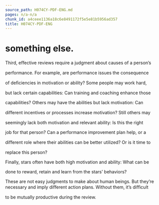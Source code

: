 ```yaml
---
source_path: H074CY-PDF-ENG.md
pages: n/a-n/a
chunk_id: a4ceee1136a18c6e8491172f5e5e81b5956ad357
title: H074CY-PDF-ENG
---
```

# something else.

Third, eﬀective reviews require a judgment about causes of a person’s

performance. For example, are performance issues the consequence

of deﬁciencies in motivation or ability? Some people may work hard,

but lack certain capabilities: Can training and coaching enhance those

capabilities? Others may have the abilities but lack motivation: Can

diﬀerent incentives or processes increase motivation? Still others may

seemingly lack both motivation and relevant ability: Is this the right

job for that person? Can a performance improvement plan help, or a

diﬀerent role where their abilities can be better utilized? Or is it time to

replace this person?

Finally, stars often have both high motivation and ability: What can be

done to reward, retain and learn from the stars’ behaviors?

These are not easy judgments to make about human beings. But they’re necessary and imply diﬀerent action plans. Without them, it’s diﬃcult

to be mutually productive during the review.
